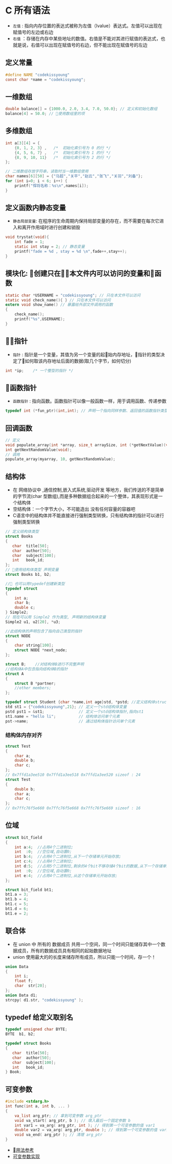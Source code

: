 # C 所有语法

- `左值` : 指向内存位置的表达式被称为左值（lvalue）表达式。左值可以出现在赋值号的左边或右边
- `右值` ：存储在内存中某些地址的数值。右值是不能对其进行赋值的表达式，也就是说，右值可以出现在赋值号的右边，但不能出现在赋值号的左边

## 定义常量

```c
#define NAME "codekissyoung"
const char *name = "codekissyoung";
```

## 一维数组

```c
double balance[] = {1000.0, 2.0, 3.4, 7.0, 50.0}; // 定义和初始化数组
balance[4] = 50.0; // 使用数组里的项
```

## 多维数组

```c
int a[3][4] = {
    {0, 1, 2, 3} ,   /*  初始化索引号为 0 的行 */
    {4, 5, 6, 7} ,   /*  初始化索引号为 1 的行 */
    {8, 9, 10, 11}   /*  初始化索引号为 2 的行 */
};

// 二维数组存放字符串，读取时当一维数组使用
char names[6][50] = {"马超","关平","赵云","张飞","关羽","刘备"};
for (int i=0; i < 6; i++) {
    printf("悍将名称：%s\n",names[i]);
}
```

## 定义函数内静态变量

- `静态局部变量`: 在程序的生命周期内保持局部变量的存在，而不需要在每次它进入和离开作用域时进行创建和销毁

```c
void trystat(void){
    int fade = 1;
    static int stay = 2; // 静态变量
    printf("fade = %d , stay = %d \n",fade++,stay++);
}
```

## 模块化: 创建只在本文件内可以访问的变量和函数

```c
static char *USERNAME = "codekissyoung"; // 只在本文件可以访问
static void check_name(){ } // 只在本文件可以访问
extern void show_name() // 暴露给外部文件调用的函数
{
    check_name();
    printf("%s",USERNAME);
}
```

## 指针

- `指针` : 指针是一个变量，其值为另一个变量的起始内存地址，指针的类型决定了如何取该内存地址后面的数据(取几个字节，如何切分)

```c
int *ip;    /* 一个整型的指针 */
```

## 函数指针

- `函数指针` : 指向函数。函数指针可以像一般函数一样，用于调用函数、传递参数

```c
typedef int (*fun_ptr)(int,int); // 声明一个指向同样参数、返回值的函数指针类型
```

## 回调函数

```c
// 定义
void populate_array(int *array, size_t arraySize, int (*getNextValue)(void));
int getNextRandomValue(void);
// 调用
populate_array(myarray, 10, getNextRandomValue);
```

## 结构体

- 在 网络协议中 ,通信控制,嵌入式系统,驱动开发 等地方，我们传送的不是简单的字节流(char 型数组),而是多种数据组合起来的一个整体，其表现形式是一个结构体
- 空结构体：一个字节大小，不可能造出 没有任何容量的容器吧
- C语言中的结构体并不能直接进行强制类型转换，只有结构体的指针可以进行强制类型转换

```c
// 定义结构体类型
struct Books
{
   char  title[50];
   char  author[50];
   char  subject[100];
   int   book_id;
};
// 使用结构体类型 声明变量
struct Books b1, b2;

// 也可以用typedef创建新类型
typedef struct
{
    int a;
    char b;
    double c;
} Simple2;
// 现在可以用 Simple2 作为类型, 声明新的结构体变量
Simple2 u1, u2[20], *u3;

//此结构体的声明包含了指向自己类型的指针
struct NODE
{
    char string[100];
    struct NODE *next_node;
};

struct B;    //对结构体B进行不完整声明
//结构体A中包含指向结构体B的指针
struct A
{
    struct B *partner;
    //other members;
};

typedef struct Student {char *name,int age}std, *pstd; //定义结构体struct Student,取别名为std
std st1 = {"codekissyoung",21}; // 定义一个std结构体变量
pstd pst1 = &st1;               // 定义一个std结构体指针,指向st1
st1.name = "hello li";          // 结构体访问单个元素
pst->name;                      // 通过结构体指针访问单个元素
```

### 结构体内存对齐

```c
struct Test
{
    char a;
    double b;
    char c;
};
// 0x7ffd1a3ee510 0x7ffd1a3ee518 0x7ffd1a3ee520 sizeof : 24
struct Test
{
    double b;
    char a;
    char c;
};
// 0x7ffc76f5e660 0x7ffc76f5e668 0x7ffc76f5e669 sizeof : 16
```

## 位域

```c
struct bit_field
{
    int a:4;  //占用4个二进制位;
    int  :0;  //空位域,自动置0;
    int b:4;  //占用4个二进制位,从下一个存储单元开始存放;
    int c:4;  //占用4个二进制位;
    int d:5;  //占用5个二进制位,剩余的4个bit不够存储4个bit的数据,从下一个存储单元开始存放;
    int  :0;  //空位域,自动置0;
    int e:4;  //占用4个二进制位,从这个存储单元开始存放;
};

struct bit_field bt1;
bt1.a = 3;
bt1.b = 4;
bt1.c = 5;
bt1.d = 6;
bt1.e = 2;
```

## 联合体

- 在 union 中 所有的 数据成员 共用一个空间，同一个时间只能储存其中一个数据成员，所有的数据成员具有相同的起始数据地址
- union 使用最大的的长度来储存所有成员，所以只能一个时间，存一个！

```c
union Data
{
    int i;
    float f;
    char  str[20];
};
union Data d1;
strcpy( d1.str, "codekissyoung" );
```

## typedef 给定义取别名

```c
typedef unsigned char BYTE;
BYTE  b1, b2;

typedef struct Books
{
   char  title[50];
   char  author[50];
   char  subject[100];
   int   book_id;
} Book;
```

## 可变参数

```c
#include <stdarg.h>
int func(int a, int b, ... )
{
    va_list arg_ptr; // 拿到可变参数 arg_ptr
    void va_start( arg_ptr, b ); // 填入最后一个固定参数 b
    int var1 = va_arg( arg_ptr, int ); // 得到第一个可变参数的值 var1
    double var2 = va_arg( arg_ptr, double ); // 得到第一个可变参数的值 var2
    void va_end( arg_ptr ); // 清理 arg_ptr
}
```

- [用法参考](https://www.cnblogs.com/edver/p/8419807.html)
- [可变参数实现](https://blog.csdn.net/smstong/article/details/50751121)